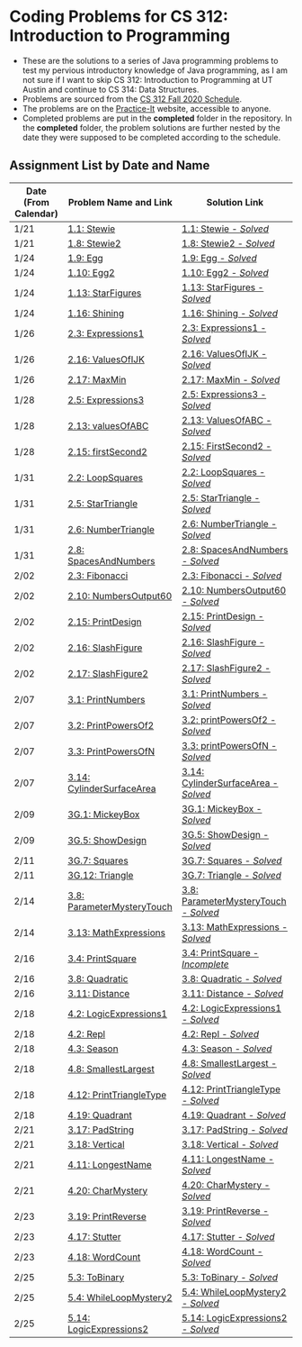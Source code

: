 # Coding Problems for CS 312: Introduction to Programming

* These are the solutions to a series of Java programming problems to test my pervious introductory knowledge of Java programming, as I am not sure if I want to skip CS 312: Introduction to Programming at UT Austin and continue to CS 314: Data Structures.
* Problems are sourced from the [CS 312 Fall 2020 Schedule](https://www.cs.utexas.edu/~scottm/cs312/schedule.htm).
* The problems are on the [Practice-It](https://practiceit.cs.washington.edu/) website, accessible to anyone.
* Completed problems are put in the **completed** folder in the repository. In the **completed** folder, the problem solutions are further nested by the date they were supposed to be completed according to the schedule.

## Assignment List by Date and Name

| Date (From Calendar) | Problem Name and Link                                                                       | Solution Link |
|------|-------------------------------------------------------------------------------------------------------------|---------------|
| 1/21 | [1.1: Stewie](https://practiceit.cs.washington.edu/problem/view/bjp5/chapter1/e1-Stewie)                    | [1.1: Stewie - *Solved*](completed/january21/Stewie.java)|
| 1/21 | [1.8: Stewie2](https://practiceit.cs.washington.edu/problem/view/bjp5/chapter1/e8-Stewie2)                  | [1.8: Stewie2 - *Solved*](completed/january21/Stewie2.java)|
| 1/24 | [1.9: Egg](https://practiceit.cs.washington.edu/problem/view/bjp5/chapter1/e9-Egg)                          | [1.9: Egg - *Solved*](completed/january24/Egg.java)|
| 1/24 | [1.10: Egg2](https://practiceit.cs.washington.edu/problem/view/bjp5/chapter1/e10-Egg2)                      | [1.10: Egg2 - *Solved*](completed/january24/Egg2.java)|
| 1/24 | [1.13: StarFigures](https://practiceit.cs.washington.edu/problem/view/bjp5/chapter1/e13-StarFigures)        | [1.13: StarFigures - *Solved*](completed/january24/StarFigures.java)|
| 1/24 | [1.16: Shining](https://practiceit.cs.washington.edu/problem/view/bjp5/chapter1/e16-Shining)                | [1.16: Shining - *Solved*](completed/january24/Shining.java)|
| 1/26 | [2.3: Expressions1](https://practiceit.cs.washington.edu/problem/view/bjp5/chapter2/s3-expressions1)        | [2.3: Expressions1 - *Solved*](completed/january26/Expressions1.java)|
| 1/26 | [2.16: ValuesOfIJK](https://practiceit.cs.washington.edu/problem/view/bjp5/chapter2/s16-valuesOfIJK)        | [2.16: ValuesOfIJK - *Solved*](completed/january26/ValuesOfIJK.java)|
| 1/26 | [2.17: MaxMin](https://practiceit.cs.washington.edu/problem/view/bjp5/chapter2/s17-maxMin)                  | [2.17: MaxMin - *Solved*](completed/january26/MaxMin.java)|
| 1/28 | [2.5: Expressions3](https://practiceit.cs.washington.edu/problem/view/bjp5/chapter2/s5-expressions3)        | [2.5: Expressions3 - *Solved*](completed/january28/Expressions3.java)|
| 1/28 | [2.13: valuesOfABC](https://practiceit.cs.washington.edu/problem/view/bjp5/chapter2/s13-valuesOfABC)        | [2.13: ValuesOfABC - *Solved*](completed/january28/ValuesOfABC.java)|
| 1/28 | [2.15: firstSecond2](https://practiceit.cs.washington.edu/problem/view/bjp5/chapter2/s15-firstSecond2)      | [2.15: FirstSecond2 - *Solved*](completed/january28/FirstSecond2.java)|
| 1/31 | [2.2: LoopSquares](https://practiceit.cs.washington.edu/problem/view/bjp5/chapter2/e2-loopSquares)          | [2.2: LoopSquares - *Solved*](completed/january31/LoopSquares.java)|
| 1/31 | [2.5: StarTriangle](https://practiceit.cs.washington.edu/problem/view/bjp5/chapter2/e5-starTriangle)        | [2.5: StarTriangle - *Solved*](completed/january31/StarTriangle.java)|
| 1/31 | [2.6: NumberTriangle](https://practiceit.cs.washington.edu/problem/view/bjp5/chapter2/e6-numberTriangle)    | [2.6: NumberTriangle - *Solved*](completed/january31/NumberTriangle.java)|
| 1/31 | [2.8: SpacesAndNumbers](https://practiceit.cs.washington.edu/problem/view/bjp5/chapter2/e8-spacesAndNumbers)| [2.8: SpacesAndNumbers - *Solved*](completed/january31/SpacesAndNumbers.java)|
| 2/02 | [2.3: Fibonacci](https://practiceit.cs.washington.edu/problem/view/bjp5/chapter2/e3-fibonacci)              | [2.3: Fibonacci - *Solved*](completed/february02/Fibonacci.java)|
| 2/02 | [2.10: NumbersOutput60](https://practiceit.cs.washington.edu/problem/view/bjp5/chapter2/e10-numbersOutput60)| [2.10: NumbersOutput60 - *Solved*](completed/february02/NumbersOutput60.java)|
| 2/02 | [2.15: PrintDesign](https://practiceit.cs.washington.edu/problem/view/bjp5/chapter2/e15-printDesign)        | [2.15: PrintDesign - *Solved*](completed/february02/PrintDesign.java)|
| 2/02 | [2.16: SlashFigure](https://practiceit.cs.washington.edu/problem/view/bjp5/chapter2/e16-SlashFigure)        | [2.16: SlashFigure - *Solved*](completed/february02/SlashFigure.java)|
| 2/02 | [2.17: SlashFigure2](https://practiceit.cs.washington.edu/problem/view/bjp5/chapter2/e17-SlashFigure2)      | [2.17: SlashFigure2 - *Solved*](completed/february02/SlashFigure2.java)|
| 2/07 | [3.1: PrintNumbers](https://practiceit.cs.washington.edu/problem/view/bjp5/chapter3/e1-printNumbers)| [3.1: PrintNumbers - *Solved*](completed/february07/PrintNumbers.java)|
| 2/07 | [3.2: PrintPowersOf2](https://practiceit.cs.washington.edu/problem/view/bjp5/chapter3/e2-printPowersOf2)| [3.2: printPowersOf2 - *Solved*](completed/february07/PrintPowersOf2.java)|
| 2/07 | [3.3: PrintPowersOfN](https://practiceit.cs.washington.edu/problem/view/bjp5/chapter3/e3-printPowersOfN)| [3.3: printPowersOfN - *Solved*](completed/february07/PrintPowersOfN.java)|
| 2/07 | [3.14: CylinderSurfaceArea](https://practiceit.cs.washington.edu/problem/view/bjp5/chapter3/e14-cylinderSurfaceArea)| [3.14: CylinderSurfaceArea - *Solved*](completed/february07/CylinderSurfaceArea.java)|
| 2/09 | [3G.1: MickeyBox](https://practiceit.cs.washington.edu/problem/view/bjp5/chapter3/e3-printPowersOfN)| [3G.1: MickeyBox - *Solved*](completed/february09/MickeyBox.java)|
| 2/09 | [3G.5: ShowDesign](https://practiceit.cs.washington.edu/problem/view/bjp5/chapter3/e3-printPowersOfN)| [3G.5: ShowDesign - *Solved*](completed/february09/ShowDesign.java)|
| 2/11 | [3G.7: Squares](https://practiceit.cs.washington.edu/problem/view/bjp5/chapter3g/e7-Squares)| [3G.7: Squares - *Solved*](completed/february11/Squares.java)|
| 2/11 | [3G.12: Triangle](https://practiceit.cs.washington.edu/problem/view/bjp5/chapter3g/e12-Triangle)| [3G.7: Triangle - *Solved*](completed/february11/Triangle.java)|
| 2/14 | [3.8: ParameterMysteryTouch](https://practiceit.cs.washington.edu/problem/view/bjp5/chapter3/s8-parameterMysteryTouch)| [3.8: ParameterMysteryTouch - *Solved*](completed/february14/ParameterMysteryTouch.java)|
| 2/14 | [3.13: MathExpressions](https://practiceit.cs.washington.edu/problem/view/bjp5/chapter3/s13-mathExpressions)| [3.13: MathExpressions - *Solved*](completed/february14/MathExpressions.java)|
| 2/16 | [3.4: PrintSquare](https://practiceit.cs.washington.edu/problem/view/bjp5/chapter3/e4-printSquare)| [3.4: PrintSquare - *Incomplete*](completed/february16/PrintSquare.java)|
| 2/16 | [3.8: Quadratic](https://practiceit.cs.washington.edu/problem/view/bjp5/chapter3/e8-quadratic)| [3.8: Quadratic - *Solved*](completed/february16/Quadratic.java)|
| 2/16 | [3.11: Distance](https://practiceit.cs.washington.edu/problem/view/bjp5/chapter3/e11-distance)| [3.11: Distance - *Solved*](completed/february16/Distance.java)|
| 2/18 | [4.2: LogicExpressions1](https://practiceit.cs.washington.edu/problem/view/bjp5/chapter4/s2-logicExpressions1)| [4.2: LogicExpressions1 - *Solved*](completed/february18/LogicExpressions1.java)|
| 2/18 | [4.2: Repl](https://practiceit.cs.washington.edu/problem/view/bjp5/chapter4/e2-repl)| [4.2: Repl - *Solved*](completed/february18/Repl.java)|
| 2/18 | [4.3: Season](https://practiceit.cs.washington.edu/problem/view/bjp5/chapter4/e3-season)| [4.3: Season - *Solved*](completed/february18/Season.java)|
| 2/18 | [4.8: SmallestLargest](https://practiceit.cs.washington.edu/problem/view/bjp5/chapter4/e8-smallestLargest)| [4.8: SmallestLargest - *Solved*](completed/february18/SmallestLargest.java)|
| 2/18 | [4.12: PrintTriangleType](https://practiceit.cs.washington.edu/problem/view/bjp5/chapter4/e12-printTriangleType)| [4.12: PrintTriangleType - *Solved*](completed/february18/PrintTriangleType.java)|
| 2/18 | [4.19: Quadrant](https://practiceit.cs.washington.edu/problem/view/bjp5/chapter4/e19-quadrant)| [4.19: Quadrant - *Solved*](completed/february18/Quadrant.java)|
| 2/21 | [3.17: PadString](https://practiceit.cs.washington.edu/problem/view/bjp5/chapter3/e17-padString)| [3.17: PadString - *Solved*](completed/february21/PadString.java)|
| 2/21 | [3.18: Vertical](https://practiceit.cs.washington.edu/problem/view/bjp5/chapter3/e18-vertical)| [3.18: Vertical - *Solved*](completed/february21/Vertical.java)|
| 2/21 | [4.11: LongestName](https://practiceit.cs.washington.edu/problem/view/bjp5/chapter4/e11-longestName)| [4.11: LongestName - *Solved*](completed/february21/LongestName.java)|
| 2/21 | [4.20: CharMystery](https://practiceit.cs.washington.edu/problem/view/bjp5/chapter4/s20-charMystery)| [4.20: CharMystery - *Solved*](completed/february21/CharMystery.java)|
| 2/23 | [3.19: PrintReverse](https://practiceit.cs.washington.edu/problem/view/bjp5/chapter3/e19-printReverse)| [3.19: PrintReverse - *Solved*](completed/february23/PrintReverse.java)|
| 2/23 | [4.17: Stutter](https://practiceit.cs.washington.edu/problem/view/bjp5/chapter4/e17-stutter)| [4.17: Stutter - *Solved*](completed/february23/Stutter.java)|
| 2/23 | [4.18: WordCount](https://practiceit.cs.washington.edu/problem/view/bjp5/chapter4/e18-wordCount)| [4.18: WordCount - *Solved*](completed/february23/WordCount.java)|
| 2/25 | [5.3: ToBinary](https://practiceit.cs.washington.edu/problem/view/bjp5/chapter5/e3-ToBinary)| [5.3: ToBinary - *Solved*](completed/february25/ToBinary.java)|
| 2/25 | [5.4: WhileLoopMystery2](https://practiceit.cs.washington.edu/problem/view/bjp5/chapter5/s4-whileLoopMystery2)| [5.4: WhileLoopMystery2 - *Solved*](completed/february25/WhileLoopMystery2.java)|
| 2/25 | [5.14: LogicExpressions2](https://practiceit.cs.washington.edu/problem/view/bjp5/chapter5/s14-logicExpressions2)| [5.14: LogicExpressions2 - *Solved*](completed/february25/LogicExpressions2.java)|
